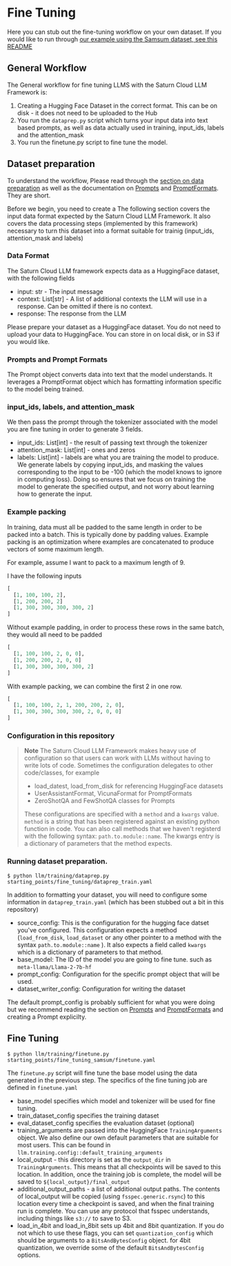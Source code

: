# Fine Tuning

Here you can stub out the fine-tuning workflow on your own dataset. If you would like to run
through [our example using the Samsum dataset, see this README](../../examples/fine_tuning_samsum/README.md)

## General Workflow

The General workflow for fine tuning LLMS with the Saturn Cloud LLM Framework is:
1. Creating a Hugging Face Dataset in the correct format. This can be on disk - it does not need
   to be uploaded to the Hub
2. You run the `dataprep.py` script which turns your input data into text based prompts, as well as
   data actually used in training, input_ids, labels and the attention_mask
3. You run the finetune.py script to fine tune the model.

## Dataset preparation

To understand the workflow, Please read through the
[section on data preparation](../../llm/training/README.md#data-preparation-steps)
as well as the documentation on [Prompts](../../README.md#prompts) and
[PromptFormats](../../README.md#prompt-format). They are short.

Before we begin, you need to create a 
The following section covers the input data format expected by the Saturn Cloud LLM Framework.
It also covers the data processing steps (implemented by this framework) necessary to turn this
dataset into a format suitable for trainig (input_ids, attention_mask and labels)

### Data Format

The Saturn Cloud LLM framework expects data as a HuggingFace dataset, with the following fields
- input: str - The input message
- context: List[str] - A list of additional contexts the LLM will use in a response. Can be omitted
if there is no context.
- response: The response from the LLM

Please prepare your dataset as a HuggingFace dataset. You do not need to upload your data to
HuggingFace. You can store in on local disk, or in S3 if you would like.

### Prompts and Prompt Formats

The Prompt object converts data into text that the model understands. It leverages a PromptFormat
object which has formatting information specific to the model being trained.

### input_ids, labels, and attention_mask

We then pass the prompt through the tokenizer associated with the model you are fine tuning in order
to generate 3 fields.

- input_ids: List[int] - the result of passing text through the tokenizer
- attention_mask: List[int] - ones and zeros
- labels: List[int] - labels are what you are training the model to produce. We generate labels
  by copying input_ids, and masking the values corresponding to the input to be -100 (which the model
  knows to ignore in computing loss). Doing so ensures that we focus on training the model to
  generate the specified output, and not worry about learning how to generate the input.

### Example packing

In training, data must all be padded to the same length in order to be packed into a batch. This
is typically done by padding values. Example packing is an optimization where examples are concatenated
to produce vectors of some maximum length.

For example, assume I want to pack to a maximum length of 9.

I have the following inputs

```python
[
  [1, 100, 100, 2],
  [1, 200, 200, 2]
  [1, 300, 300, 300, 300, 2]
]
```

Without example padding, in order to process these rows in the same batch, they would all need to
be padded

```python
[
  [1, 100, 100, 2, 0, 0],
  [1, 200, 200, 2, 0, 0]
  [1, 300, 300, 300, 300, 2]
]
```

With example packing, we can combine the first 2 in one row.

```python
[
  [1, 100, 100, 2, 1, 200, 200, 2, 0],
  [1, 300, 300, 300, 300, 2, 0, 0, 0]
]
```

### Configuration in this repository


> **Note**
> The Saturn Cloud LLM Framework makes heavy use of configuration so that users can work
with LLMs without having to write lots of code. Sometimes the configuration delegates to other
code/classes, for example
> - load_datest, load_from_disk for referencing HuggingFace datasets
> - UserAssistantFormat, VicunaFormat for PromptFormats
> - ZeroShotQA and FewShotQA classes for Prompts
>
> These configurations are specified with a `method` and a `kwargs` value. `method` is a string that
has been registered against an existing python function in code. You can also call methods that
we haven't registerd with the following syntax: `path.to.module::name`. The kwargs entry is a dictionary of
> parameters that the method expects.

### Running dataset preparation.

```
$ python llm/training/dataprep.py starting_points/fine_tuning/dataprep_train.yaml
```

In addition to formatting your dataset, you will need to configure some information 
in `dataprep_train.yaml` (which has been stubbed out a bit in this repository)

- source_config: This is the configuration for the hugging face datset you've configured. This 
configuration expects a method (`load_from_disk`, `load_dataset` or any other pointer to a method
with the syntax `path.to.module::name` ). It also expects a field called `kwargs` which is a 
dictionary of parameters to that method.
- base_model: The ID of the model you are going to fine tune. such as `meta-llama/Llama-2-7b-hf`
- prompt_config: Configuration for the specific prompt object that will be used. 
- dataset_writer_config: Configuration for writing the dataset 

The default prompt_config is probably sufficient for what you were doing but we recommend 
reading the section on [Prompts](../../README.md#prompts) and 
[PromptFormats](../../README.md#prompt-format) and creating a Prompt explicilty.

## Fine Tuning

```
$ python llm/training/finetune.py starting_points/fine_tuning_samsum/finetune.yaml
```

The `finetune.py` script will fine tune the base model using the data generated in the previous step.
The specifics of the fine tuning job are defined in `finetune.yaml`

- base_model specifies which model and tokenizer will be used for fine tuning.
- train_dataset_config specifies the training dataset
- eval_dataset_config specifies the evaluation dataset (optional) 
- training_arguments are passed into the HuggingFace `TrainingArguments` object.
  We also define our own default parameters that are suitable for most users.
  This can be found in `llm.training.config::default_training_arguments`
- local_output - this directory is set as the `output_dir` in `TrainingArguments`.
  This means that all checkpoints will be saved to this location. In addition, once
  the training job is complete, the model will be saved to `${local_output}/final_output`
- additional_output_paths - a list of additional output paths. The contents of
  local_output will be copied (using `fsspec.generic.rsync`) to this location every time
  a checkpoint is saved, and when the final training run is complete. You can use
  any protocol that fsspec understands, including things like `s3://` to save to S3.
- load_in_4bit and load_in_8bit sets up 4bit and 8bit quantization. If you do not
  which to use these flags, you can set `quantization_config` which should be arguments
  to a `BitsAndBytesConfig` object. for 4bit quantization, we override some of the
  default `BitsAndBytesConfig` options.
 